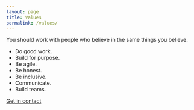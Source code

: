```yaml
---
layout: page
title: Values
permalink: /values/
---
```


<p class="lead">You should work with people who believe in the same things you believe.</p>

<div class="values-container">
<ul>
<li>Do good work.</li>
<li>Build for purpose.</li>
<li>Be agile.</li>
<li>Be honest.</li>
<li>Be inclusive.</li>
<li>Communicate.</li>
<li>Build teams.</li>
</ul>
</div>

<div class="next-steps-container">
  <p class="lead text-center"><a href="/contact" class="btn btn-lg btn-default">Get in contact</a></p>
</div>
